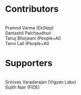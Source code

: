 # Contributors
<br> Pramod Varma (EkStep)
<br> Santashil Palchaudhuri
<br> Tanuj Bhojwani (People+AI)
<br> Tanvi Lall (People+AI)

# Supporters
<br> Srinivas Varadarajan (Vigyan Labs)
<br> Sujith Nair (FIDE)

